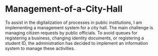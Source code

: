 # Management-of-a-City-Hall


To assist in the digitalization of processes in public institutions, I am implementing a management system for a city hall. The main challenge is managing citizen requests by public officials. To avoid queues for registering a business, changing identity documents, or registering a student ID, the administration has decided to implement an information system to manage these activities.
